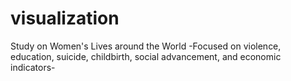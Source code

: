 # visualization
Study on Women's Lives around the World
-Focused on violence, education, suicide, childbirth, social advancement, and economic indicators-
